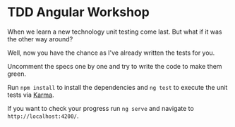 # TDD Angular Workshop

When we learn a new technology unit testing come last. But what if it was the other way around?

Well, now you have the chance as I've already written the tests for you.

Uncomment the specs one by one and try to write the code to make them green.

Run `npm install` to install the dependencies and `ng test` to execute the unit tests via [Karma](https://karma-runner.github.io).

If you want to check your progress run `ng serve` and navigate to `http://localhost:4200/`.
